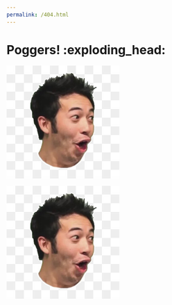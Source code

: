 ```yaml
---
permalink: /404.html
---
```


<h1>Poggers! :exploding_head: </h1>

![Poggers](/pogchamp.jpg)


<img src="pogchamp.jpg" alt="Pog">
